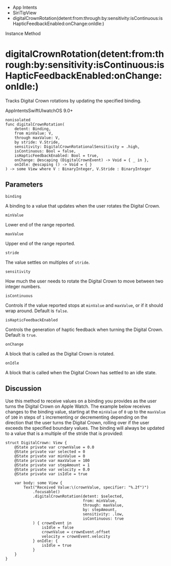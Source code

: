 

- App Intents
- SiriTipView
-  digitalCrownRotation(detent:from:through:by:sensitivity:isContinuous:isHapticFeedbackEnabled:onChange:onIdle:) 

Instance Method

# digitalCrownRotation(detent:from:through:by:sensitivity:isContinuous:isHapticFeedbackEnabled:onChange:onIdle:)

Tracks Digital Crown rotations by updating the specified binding.

AppIntentsSwiftUIwatchOS 9.0+

``` source
nonisolated
func digitalCrownRotation(
    detent: Binding,
    from minValue: V,
    through maxValue: V,
    by stride: V.Stride,
    sensitivity: DigitalCrownRotationalSensitivity = .high,
    isContinuous: Bool = false,
    isHapticFeedbackEnabled: Bool = true,
    onChange: @escaping (DigitalCrownEvent) -> Void = { _ in },
    onIdle: @escaping () -> Void = { }
) -> some View where V : BinaryInteger, V.Stride : BinaryInteger
```

## Parameters 

`binding`  

A binding to a value that updates when the user rotates the Digital Crown.

`minValue`  

Lower end of the range reported.

`maxValue`  

Upper end of the range reported.

`stride`  

The value settles on multiples of `stride`.

`sensitivity`  

How much the user needs to rotate the Digital Crown to move between two integer numbers.

`isContinuous`  

Controls if the value reported stops at `minValue` and `maxValue`, or if it should wrap around. Default is `false`.

`isHapticFeedbackEnabled`  

Controls the generation of haptic feedback when turning the Digital Crown. Default is `true`.

`onChange`  

A block that is called as the Digital Crown is rotated.

`onIdle`  

A block that is called when the Digital Crown has settled to an idle state.

## Discussion

Use this method to receive values on a binding you provides as the user turns the Digital Crown on Apple Watch. The example below receives changes to the binding value, starting at the `minValue` of `0` up to the `maxValue` of `100` in steps of `1` incrementing or decrementing depending on the direction that the user turns the Digital Crown, rolling over if the user exceeds the specified boundary values. The binding will always be updated to a value that is a multiple of the stride that is provided:

```
struct DigitalCrown: View {
    @State private var crownValue = 0.0
    @State private var selected = 0
    @State private var minValue = 0
    @State private var maxValue = 100
    @State private var stepAmount = 1
    @State private var velocity = 0.0
    @State private var isIdle = true

    var body: some View {
        Text("Received Value:\(crownValue, specifier: "%.2f")")
            .focusable()
            .digitalCrownRotation(detent: $selected,
                                  from: minValue,
                                  through: maxValue,
                                  by: stepAmount,
                                  sensitivity: .low,
                                  isContinuous: true
            ) { crownEvent in
                isIdle = false
                crownValue = crownEvent.offset
                velocity = crownEvent.velocity
            } onIdle: {
                isIdle = true
            }
    }
}
```

